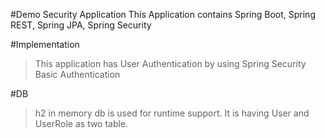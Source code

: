 #Demo Security Application
This Application contains Spring Boot, Spring REST, Spring JPA, Spring Security

#Implementation
> This application has User Authentication by using Spring Security Basic Authentication

#DB
> h2 in memory db is used for runtime support. It is having User and UserRole as two table.

